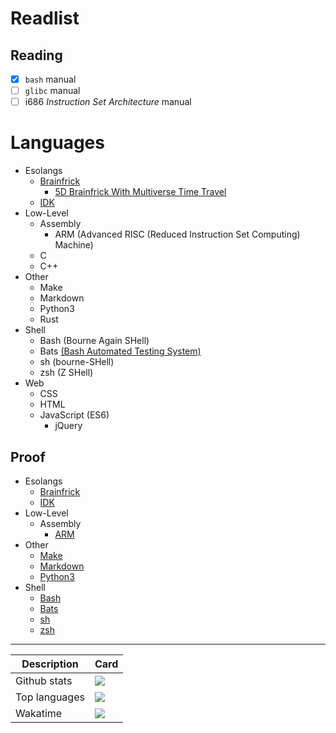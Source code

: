 # Readlist
## Reading
- [x] `bash` manual
- [ ] `glibc` manual
- [ ] i686 *Instruction Set Architecture* manual

# Languages
* Esolangs
	* [Brainfrick](https://esolangs.org/wiki/Brainfuck)
		* [5D Brainfrick With Multiverse Time Travel](https://esolangs.org/wiki/5D_Brainfuck_With_Multiverse_Time_Travel)
	* [IDK](https://esolangs.org/wiki/IDK)
* Low-Level
	* Assembly
		* ARM (Advanced RISC (Reduced Instruction Set Computing) Machine)
	* C
	* C++
* Other
	* Make
	* Markdown
	* Python3
	* Rust
* Shell
	* Bash (Bourne Again SHell)
	* Bats [(Bash Automated Testing System)](https://github.com/bats-core/bats-core)
	* sh (bourne-SHell)
	* zsh (Z SHell)
* Web
	* CSS
	* HTML
	* JavaScript (ES6)
		* jQuery
## Proof
* Esolangs
	* [Brainfrick](https://raw.githubusercontent.com/GrpeApple/GrpeApple/main/Proof/Esolangs/Brainfrick/README.b)
	* [IDK](https://raw.githubusercontent.com/GrpeApple/GrpeApple/main/Proof/Esolangs/IDK/README.idk)
* Low-Level
	* Assembly
		* [ARM](https://raw.githubusercontent.com/GrpeApple/GrpeApple/main/Proof/Low-Level/Assembly/ARM/README.S)
* Other
	* [Make](https://raw.githubusercontent.com/GrpeApple/GrpeApple/main/Proof/Other/Make/Makefile)
	* [Markdown](https://raw.githubusercontent.com/GrpeApple/GrpeApple/main/Proof/Other/Markdown/README.md)
	* [Python3](https://raw.githubusercontent.com/GrpeApple/GrpeApple/main/Proof/Other/Python3/README.py)
* Shell
	* [Bash](https://raw.githubusercontent.com/GrpeApple/GrpeApple/main/Proof/Shell/Bash/README.bash)
	* [Bats](https://raw.githubusercontent.com/GrpeApple/GrpeApple/main/Proof/Shell/Bats/README.bats)
	* [sh](https://raw.githubusercontent.com/GrpeApple/GrpeApple/main/Proof/Shell/sh/README.sh)
	* [zsh](https://raw.githubusercontent.com/GrpeApple/GrpeApple/main/Proof/Shell/zsh/README.zsh)


---

<table>
<thead>
	<tr>
		<th>Description</th>
		<th>Card</th>
	</tr>
</thead>
<tbody>
	<tr>
		<td>Github stats</td>
		<td>
			<a href="https://github.com/GrpeApple?tab=repositories">
					<img src="https://github-readme-stats.vercel.app/api?username=GrpeApple&count_private=true&show_icons=true&theme=solarized-dark&hide_border=true&cache_seconds=1800&border_radius=20&hide_title=true&include_all_commits=true">
			</a>
		</td>
	</tr>
	<tr>
		<!-- Of course this would display Brainf*** -->
		<td>Top languages</td>
		<td>
			<a href="https://github.com/GrpeApple?tab=repositories">
				<img src="https://github-readme-stats.vercel.app/api/top-langs/?username=GrpeApple&hide_border=true&theme=solarized-dark&cache_seconds=1800&border_radius=20&langs_count=10&hide_title=true&layout=compact">
			</a>
		</td>
	</tr>
	<tr>
		<td>Wakatime</td>
		<td>
			<a href="https://wakatime.com/@GrpeApple">
				<img src="https://github-readme-stats.vercel.app/api/wakatime/?username=@GrpeApple&hide_border=true&theme=solarized-dark&cache_seconds=1800&border_radius=20&hide_title=true&layout=compact">
			</a>
		</td>
	</tr>
</tbody>
</table>
